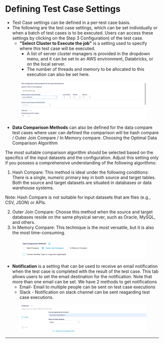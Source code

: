 # Defining Test Case Settings

* Test Case settings can be defined in a per-test case basis.
* The following are the test case settings, which can be set individually or when a batch of test cases is to be executed. Users can access these settings by clicking on the Step 3 Configuration) of the test case.
  * **"Select Cluster to Execute the job"** is a setting used to specify where this test case will be executed.
    * A list of server cluster managers is provided in the dropdown menu, and it can be set to an AWS environment, Databricks, or on the local server.
    * The number of threads and memory to be allocated to this execution can also be set here.

<figure><img src="../../.gitbook/assets/image (1) (1) (1) (1).png" alt=""><figcaption></figcaption></figure>

* **Data Comparison Methods** can also be defined for the data compare test cases where user can defined the comparison will be hash compare / Outer Join Compare / In Memory compare. Choosing the Optimal Data Comparison Algorithm

&#x20;             The most suitable comparison algorithm should be selected based on the specifics of the input              datasets and the configuration. Adjust this setting only if you possess a comprehensive understanding of the following algorithms:

1. Hash Compare: This method is ideal under the following conditions: There is a single, numeric primary key in both source and target tables. Both the source and target datasets are situated in databases or data warehouse systems.

Note: Hash Compare is not suitable for input datasets that are files (e.g., CSV, JSON) or APIs.

2. Outer Join Compare: Choose this method when the source and target databases reside on the same physical server, such as Oracle, MySQL, and others.
3. In Memory Compare: This technique is the most versatile, but it is also the most time-consuming.

<figure><img src="../../.gitbook/assets/image (2) (1).png" alt=""><figcaption></figcaption></figure>

* **Notification** is a setting that can be used to receive an email notification when the test case is completed with the result of the test case. This tab allows users to set the email destination for the notification. Note that more than one email can be set. We have 2 methods to get notifications
  * Email- Email to multiple people can be sent on test case executions
  * Slack - Notification on slack channel can be sent reagarding test case executions.

<figure><img src="../../.gitbook/assets/image (3) (1).png" alt=""><figcaption></figcaption></figure>

***
